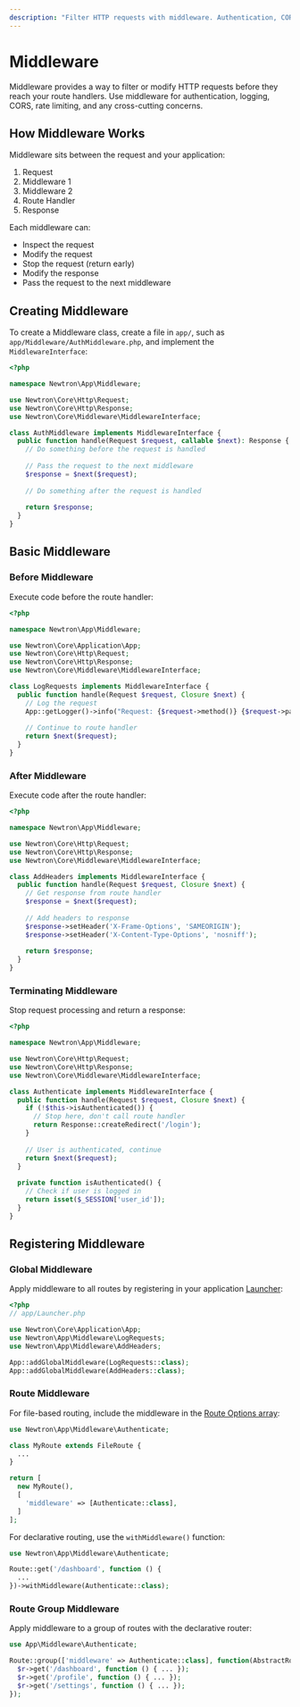 ```yaml
---
description: "Filter HTTP requests with middleware. Authentication, CORS, logging, and custom filters. Apply globally or per-route."
---
```


# Middleware

Middleware provides a way to filter or modify HTTP requests before they reach your route handlers. Use middleware for authentication, logging, CORS, rate limiting, and any cross-cutting concerns.

## How Middleware Works

Middleware sits between the request and your application:

1. Request
2. Middleware 1
3. Middleware 2
4. Route Handler
5. Response

Each middleware can:

- Inspect the request
- Modify the request
- Stop the request (return early)
- Modify the response
- Pass the request to the next middleware

## Creating Middleware

To create a Middleware class, create a file in `app/`, such as `app/Middleware/AuthMiddleware.php`, and implement the `MiddlewareInterface`:

```php
<?php

namespace Newtron\App\Middleware;

use Newtron\Core\Http\Request;
use Newtron\Core\Http\Response;
use Newtron\Core\Middleware\MiddlewareInterface;

class AuthMiddleware implements MiddlewareInterface {
  public function handle(Request $request, callable $next): Response {
    // Do something before the request is handled
      
    // Pass the request to the next middleware
    $response = $next($request);
      
    // Do something after the request is handled
      
    return $response;
  }
}
```

## Basic Middleware

### Before Middleware

Execute code before the route handler:

```php
<?php

namespace Newtron\App\Middleware;

use Newtron\Core\Application\App;
use Newtron\Core\Http\Request;
use Newtron\Core\Http\Response;
use Newtron\Core\Middleware\MiddlewareInterface;

class LogRequests implements MiddlewareInterface {
  public function handle(Request $request, Closure $next) {
    // Log the request
    App::getLogger()->info("Request: {$request->method()} {$request->path()}");
    
    // Continue to route handler
    return $next($request);
  }
}
```

### After Middleware

Execute code after the route handler:

```php
<?php

namespace Newtron\App\Middleware;

use Newtron\Core\Http\Request;
use Newtron\Core\Http\Response;
use Newtron\Core\Middleware\MiddlewareInterface;

class AddHeaders implements MiddlewareInterface {
  public function handle(Request $request, Closure $next) {
    // Get response from route handler
    $response = $next($request);
        
    // Add headers to response
    $response->setHeader('X-Frame-Options', 'SAMEORIGIN');
    $response->setHeader('X-Content-Type-Options', 'nosniff');
        
    return $response;
  }
}
```

### Terminating Middleware

Stop request processing and return a response:

```php
<?php

namespace Newtron\App\Middleware;

use Newtron\Core\Http\Request;
use Newtron\Core\Http\Response;
use Newtron\Core\Middleware\MiddlewareInterface;

class Authenticate implements MiddlewareInterface {
  public function handle(Request $request, Closure $next) {
    if (!$this->isAuthenticated()) {
      // Stop here, don't call route handler
      return Response::createRedirect('/login');
    }
    
    // User is authenticated, continue
    return $next($request);
  }
    
  private function isAuthenticated() {
    // Check if user is logged in
    return isset($_SESSION['user_id']);
  }
}
```

## Registering Middleware

### Global Middleware

Apply middleware to all routes by registering in your application [Launcher](/getting-started/launcher):

```php
<?php
// app/Launcher.php

use Newtron\Core\Application\App;
use Newtron\App\Middleware\LogRequests;
use Newtron\App\Middleware\AddHeaders;

App::addGlobalMiddleware(LogRequests::class);
App::addGlobalMiddleware(AddHeaders::class);
```

### Route Middleware

For file-based routing, include the middleware in the [Route Options array](/routing/file-based#route-options-array):
```php
use Newtron\App\Middleware\Authenticate;

class MyRoute extends FileRoute {
  ...
}

return [
  new MyRoute(),
  [
    'middleware' => [Authenticate::class],
  ]
];
```

For declarative routing, use the `withMiddleware()` function:
```php
use Newtron\App\Middleware\Authenticate;

Route::get('/dashboard', function () {
  ...
})->withMiddleware(Authenticate::class);
```

### Route Group Middleware

Apply middleware to a group of routes with the declarative router:

```php
use App\Middleware\Authenticate;

Route::group(['middleware' => Authenticate::class], function(AbstractRouter $r) {
  $r->get('/dashboard', function () { ... });
  $r->get('/profile', function () { ... });
  $r->get('/settings', function () { ... });
});
```
